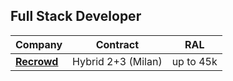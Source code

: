 ## Full Stack Developer

| Company                      | Contract           | RAL       |
|------------------------------|--------------------|-----------|
| [**Recrowd**](company.md)    | Hybrid 2+3 (Milan) | up to 45k |
